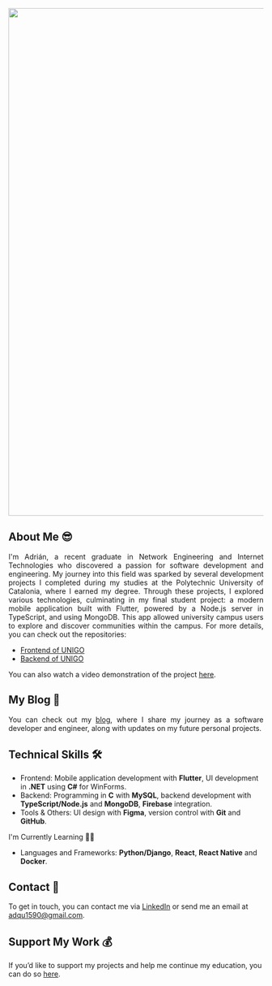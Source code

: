 <p align="center">
    <img src="https://github.com/user-attachments/assets/4c6103e9-fd5b-4e58-948d-e3aff5ce47b9" width="1000">
</p>

## About Me 😎

<p align="justify"> I'm Adrián, a recent graduate in Network Engineering and Internet Technologies who discovered a passion for software development and engineering. My journey into this field was sparked by several development projects I completed during my studies at the Polytechnic University of Catalonia, where I earned my degree. Through these projects, I explored various technologies, culminating in my final student project: a modern mobile application built with Flutter, powered by a Node.js server in TypeScript, and using MongoDB. This app allowed university campus users to explore and discover communities within the campus. For more details, you can check out the repositories: </p>

* [Frontend of UNIGO](https://github.com/ad-qu/Frontend-UNIGO)
* [Backend of UNIGO](https://github.com/ad-qu/Backend-UNIGO)

You can also watch a video demonstration of the project [here](https://drive.google.com/drive/folders/1esj2vOp4PJnmZEqxphvSyORADghZHRjh?usp=sharing).

## My Blog 📖

<p align="justify"> You can check out my <a href="https://www.google.com/">blog</a>, where I share my journey as a software developer and engineer, along with updates on my future personal projects. </p>

## Technical Skills 🛠️

* Frontend: Mobile application development with **Flutter**, UI development in **.NET** using **C#** for WinForms.
* Backend: Programming in **C** with **MySQL**, backend development with **TypeScript/Node.js** and **MongoDB**, **Firebase** integration.
* Tools & Others: UI design with **Figma**, version control with **Git** and **GitHub**.

I'm Currently Learning 🕵️‍♂️

* Languages and Frameworks: **Python/Django**, **React**, **React Native** and **Docker**.

## Contact 📧

To get in touch, you can contact me via <a href="https://www.linkedin.com/in/adrian-quiros/">LinkedIn</a> or send me an email at adqu1590@gmail.com.

## Support My Work 💰

If you’d like to support my projects and help me continue my education, you can do so [here](https://www.google.com/).
